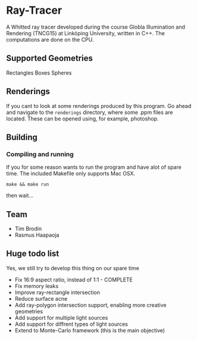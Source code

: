 Ray-Tracer
==========

A Whitted ray tracer developed during the course Globla Illumination and Rendering (TNCG15) at Linköping University, written in C++. The computations are done on the CPU.

## Supported Geometries

Rectangles
Boxes
Spheres

## Renderings

If you cant to look at some renderings produced by this program. Go ahead and navigate to the ``renderings`` directory, where some .ppm files are located. These can be opened using, for example, photoshop.

## Building

### Compiling and running

If you for some reason wants to run the program and have alot of spare time. The included Makefile only supports Mac OSX.

``make && make run``

then wait...

## Team

- Tim Brodin
- Rasmus Haapaoja

## Huge todo list

Yes, we still try to develop this thing on our spare time

- Fix 16:9 aspect ratio, instead of 1:1 - COMPLETE
- Fix memory leaks
- Improve ray-rectangle intersection
- Reduce surface acne
- Add ray-polygon intersection support, enabling more creative geometries
- Add support for multiple light sources
- Add support for diffrent types of light sources
- Extend to Monte-Carlo framework (this is the main objective)



